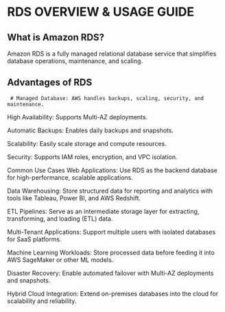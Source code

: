 # RDS OVERVIEW & USAGE GUIDE 
  
  ## What is Amazon RDS?
  Amazon RDS is a fully managed relational database service that simplifies database operations, maintenance, and scaling.

  ## Advantages of RDS
     # Managed Database: AWS handles backups, scaling, security, and maintenance.

High Availability: Supports Multi-AZ deployments.

Automatic Backups: Enables daily backups and snapshots.

Scalability: Easily scale storage and compute resources.

Security: Supports IAM roles, encryption, and VPC isolation.

Common Use Cases
Web Applications: Use RDS as the backend database for high-performance, scalable applications.

Data Warehousing: Store structured data for reporting and analytics with tools like Tableau, Power BI, and AWS Redshift.

ETL Pipelines: Serve as an intermediate storage layer for extracting, transforming, and loading (ETL) data.

Multi-Tenant Applications: Support multiple users with isolated databases for SaaS platforms.

Machine Learning Workloads: Store processed data before feeding it into AWS SageMaker or other ML models.

Disaster Recovery: Enable automated failover with Multi-AZ deployments and snapshots.

Hybrid Cloud Integration: Extend on-premises databases into the cloud for scalability and reliability.

